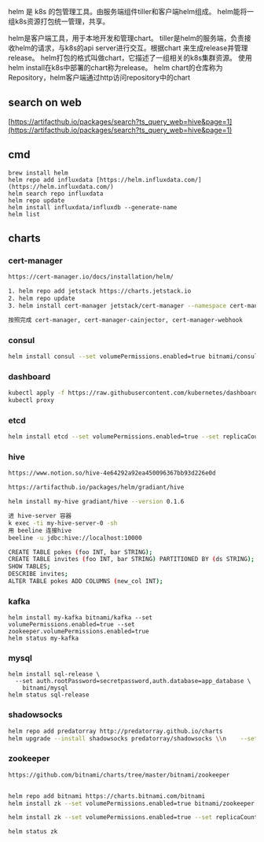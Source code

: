 helm 是 k8s 的包管理工具。由服务端组件tiller和客户端helm组成。
helm能将一组k8s资源打包统一管理，共享。

helm是客户端工具，用于本地开发和管理chart。
tiller是helm的服务端，负责接收helm的请求，与k8s的api server进行交互。根据chart 来生成release并管理release。
helm打包的格式叫做chart，它描述了一组相关的k8s集群资源。
使用helm install在k8s中部署的chart称为release。
helm chart的仓库称为 Repository，helm客户端通过http访问repository中的chart

## search on web
[https://artifacthub.io/packages/search?ts_query_web=hive&page=1](https://artifacthub.io/packages/search?ts_query_web=hive&page=1)   

## cmd
```
brew install helm
helm repo add influxdata [https://helm.influxdata.com/](https://helm.influxdata.com/)
helm search repo influxdata
helm repo update
helm install influxdata/influxdb --generate-name
helm list
```

## charts
### cert-manager
```sh
https://cert-manager.io/docs/installation/helm/

1. helm repo add jetstack https://charts.jetstack.io
2. helm repo update
3. helm install cert-manager jetstack/cert-manager --namespace cert-manager --create-namespace --version v1.6.1 --set installCRDs=true

按照完成 cert-manager, cert-manager-cainjector, cert-manager-webhook
```

### consul

```sh
helm install consul --set volumePermissions.enabled=true bitnami/consul
```

### dashboard

```sh
kubectl apply -f https://raw.githubusercontent.com/kubernetes/dashboard/v2.2.0/aio/deploy/recommended.yamldd
kubectl proxy
```
### etcd
```sh
helm install etcd --set volumePermissions.enabled=true --set replicaCount=3 bitnami/etcd
```

### hive
```sh
https://www.notion.so/hive-4e64292a92ea450096367bb93d226e0d

https://artifacthub.io/packages/helm/gradiant/hive

helm install my-hive gradiant/hive --version 0.1.6

进 hive-server 容器
k exec -ti my-hive-server-0 -sh
用 beeline 连接hive
beeline -u jdbc:hive://localhost:10000

CREATE TABLE pokes (foo INT, bar STRING);
CREATE TABLE invites (foo INT, bar STRING) PARTITIONED BY (ds STRING);
SHOW TABLES;
DESCRIBE invites;
ALTER TABLE pokes ADD COLUMNS (new_col INT);
```
### kafka
```
helm install my-kafka bitnami/kafka --set volumePermissions.enabled=true --set zookeeper.volumePermissions.enabled=true
helm status my-kafka
```

### mysql
```
helm install sql-release \
  --set auth.rootPassword=secretpassword,auth.database=app_database \
    bitnami/mysql
helm status sql-release
```

### shadowsocks

```sh
helm repo add predatorray http://predatorray.github.io/charts
helm upgrade --install shadowsocks predatorray/shadowsocks \\n    --set service.type=LoadBalancer --set shadowsocks.password.plainText=1234qwer
```

### zookeeper

```sh
https://github.com/bitnami/charts/tree/master/bitnami/zookeeper


helm repo add bitnami https://charts.bitnami.com/bitnami
helm install zk --set volumePermissions.enabled=true bitnami/zookeeper

helm install zk --set volumePermissions.enabled=true --set replicaCount=3 bitnami/zookeeper

helm status zk
```

